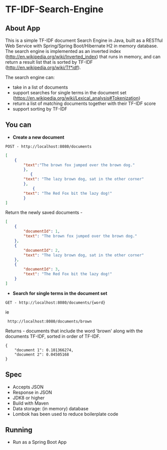 # TF-IDF-Search-Engine


## About App
This is a simple TF-IDF document Search Engine in Java, built as a RESTful Web Service with Spring/Spring Boot/Hibernate H2 in memory database. The search engine is implemented as an inverted index (http://en.wikipedia.org/wiki/Inverted_index) that runs in memory, and can return a result list that is sorted by TF-IDF (http://en.wikipedia.org/wiki/Tf*idf).

The search engine can:
* take in a list of documents
* support searches for single terms in the document set
(https://en.wikipedia.org/wiki/Lexical_analysis#Tokenization)
* return a list of matching documents together with their TF-IDF score
* support sorting by TF-IDF

## You can
* **Create a new document**
```
POST - http://localhost:8080/documents
```
```JSON
[
    {
        "text":"The brown fox jumped over the brown dog."
        },
           {
        "text": "The lazy brown dog, sat in the other corner"
        },
            {
        "text": "The Red Fox bit the lazy dog!"
        }
]
```
Return the newly saved documents -
```JSON
[
    {
        "documentId": 1,
        "text": "The brown fox jumped over the brown dog."
    },
    {
        "documentId": 2,
        "text": "The lazy brown dog, sat in the other corner"
    },
    {
        "documentId": 3,
        "text": "The Red Fox bit the lazy dog!"
    }
]
```


* **Search for single terms in the document set**
```
GET - http://localhost:8080/documents/{word}
```
ie
```
 http://localhost:8080/documents/brown
```
Returns - documents that include the word 'brown' along with the documents TF-IDF, sorted in order of TF-IDF.
```
{
    "document 1": 0.101366274,
    "document 2": 0.04505168
}
```


## Spec
* Accepts JSON
* Response in JSON
* JDK8 or higher
* Build with Maven
* Data storage: (in memory) database
* Lombok has been used to reduce boilerplate code

## Running
* Run as a Spring Boot App

